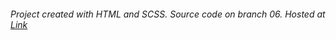 ###### Project created with HTML and SCSS. Source code on branch 06. Hosted at [Link](https://leafy-monstera-8db377.netlify.app/)
